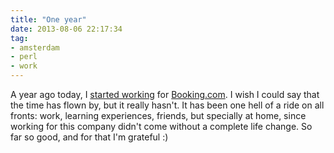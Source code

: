 ```yaml
---
title: "One year"
date: 2013-08-06 22:17:34
tag:
- amsterdam
- perl
- work
---
```

A year ago today, I [started working](/blog/2012/08/18/another-day-another-dawn/) for [Booking.com](http://booking.com). I wish I could say that the time has flown by, but it really hasn't. It has been one hell of a ride on all fronts: work, learning experiences, friends, but specially at home, since working for this company didn't come without a complete life change. So far so good, and for that I'm grateful :)
